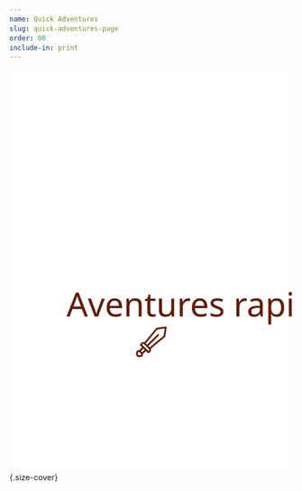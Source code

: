```yaml
---
name: Quick Adventures
slug: quick-adventures-page
order: 00
include-in: print
---
```


![Aventures rapides](QuickAdventures.svg){.size-cover}
